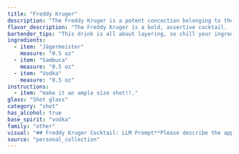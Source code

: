 ```yaml
---
title: "Freddy Kruger"
description: "The Freddy Kruger is a potent concoction belonging to the layered shot family. Its origins are likely recent and informal, reflecting a trend of combining strong spirits in a visually appealing, if not particularly refined, manner. "
flavor_description: "The Freddy Kruger is a bold, assertive cocktail.  The Jägermeister brings its signature herbal and spiced notes, while the Sambuca contributes a sweet, licorice-forward flavor. Vodka serves as a clean canvas, allowing the other flavors to shine. Expect a complex mix of bitter, sweet, and licorice, with a slightly warming finish. It's not for the faint of heart, but for those who enjoy adventurous flavor combinations. "
bartender_tips: "This drink is all about layering, so chill your ingredients beforehand for the best visual effect.  Pour the Jägermeister slowly down the side of the glass, followed by the Sambuca (it'll float), and top with vodka for a clean finish.  Don't stir – you want distinct layers!  Use a shot glass for a traditional presentation or a rocks glass for a larger serving. "
ingredients:
  - item: "Jägermeister"
    measure: "0.5 oz"
  - item: "Sambuca"
    measure: "0.5 oz"
  - item: "Vodka"
    measure: "0.5 oz"
instructions:
  - item: "make it an ample size shot!!."
glass: "Shot glass"
category: "shot"
has_alcohol: true
base_spirit: "vodka"
family: "other"
visual: "## Freddy Kruger Cocktail: LLM Prompt**Please describe the appearance of a cocktail called Freddy Kruger made with Jägermeister, Sambuca, and Vodka. **Consider the following:*** **Color:** What is the dominant color? Are there layers, gradients, or a swirl of colors?* **Clarity:** Is the cocktail clear, cloudy, or opaque?* **Texture:**  Is it smooth, syrupy, or icy?* **Garnish:** Are there any garnishes, and if so, what are they?* **Glassware:** What type of glass is it served in?**The goal is to create a vivid description of the cocktail's visual appeal, capturing its essence and potential symbolism related to the name Freddy Kruger.** "
source: "personal_collection"
---
```


